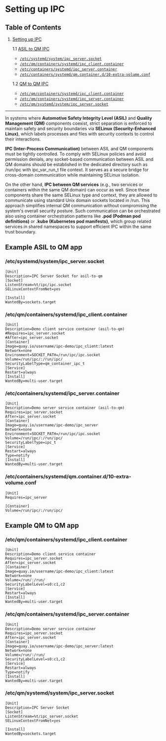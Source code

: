 # Setting up IPC

## Table of Contents

1. [Setting up IPC](#setting-up-ipc)

   1.1 [ASIL to QM IPC](#example-asil-to-qm-app)
   - [`/etc/systemd/system/ipc_server.socket`](#etcsystemdsystemipc_serversocket)
   - [`/etc/qm/containers/systemd/ipc_client.container`](#etcqmcontainerssystemdipc_clientcontainer)
   - [`/etc/containers/systemd/ipc_server.container`](#etccontainerssystemdipc_servercontainer)
   - [`/etc/containers/systemd/qm.container.d/10-extra-volume.conf`](#etccontainerssystemdqmcontainerd10-extra-volumeconf)

   1.2 [QM to QM IPC](#example-qm-to-qm-app)
   - [`/etc/qm/containers/systemd/ipc_client.container`](#etcqmcontainerssystemdipc_clientcontainer-1)
   - [`/etc/qm/containers/systemd/ipc_server.container`](#etcqmcontainerssystemdipc_servercontainer)
   - [`/etc/qm/systemd/system/ipc_server.socket`](#etcqmsystemdsystemipc_serversocket)

---

In systems where **Automotive Safety Integrity Level (ASIL)** and **Quality Management (QM)**
components coexist, strict separation is enforced to maintain safety and security boundaries via
**SELinux (Security-Enhanced Linux)**, which labels processes and files with security contexts
to control their interactions.

**IPC (Inter-Process Communication)** between ASIL and QM components must be tightly controlled.
To comply with SELinux policies and avoid permission denials, any socket-based communication
between ASIL and QM domains should be established in the dedicated directory such as /run/ipc
with ipc_var_run_t file context. It serves as a secure bridge for cross-domain communication
while maintaining SELinux isolation.

On the other hand, **IPC between QM services** (e.g., two services or containers within the same QM domain)
can occur as well. Since these components share the same SELinux type and context, they are allowed to
communicate using standard Unix domain sockets located in /run. This approach simplifies internal QM
communication without compromising the system's overall security posture. Such communication can be
orchestrated also using container orchestration patterns like **.pod (Podman pod definitions)** or
**.kube (Kubernetes pod manifests)**, which group related services in shared namespaces to support efficient
IPC within the same trust boundary.

## Example ASIL to QM app
<!-- markdownlint-disable MD024 -->
### /etc/systemd/system/ipc_server.socket

```console
[Unit]
Description=IPC Server Socket for asil-to-qm
[Socket]
ListenStream=%t/ipc/ipc.socket
SELinuxContextFromNet=yes

[Install]
WantedBy=sockets.target
```

### /etc/qm/containers/systemd/ipc_client.container

``` console
[Unit]
Description=Demo client service container (asil-to-qm)
#Requires=ipc_server.socket
#After=ipc_server.socket
[Container]
Image=quay.io/username/ipc-demo/ipc_client:latest
Network=none
Environment=SOCKET_PATH=/run/ipc/ipc.socket
Volume=/run/ipc/:/run/ipc/
SecurityLabelType=qm_container_ipc_t
[Service]
Restart=always
[Install]
WantedBy=multi-user.target
```

### /etc/containers/systemd/ipc_server.container

```console
[Unit]
Description=Demo server service container (asil-to-qm)
Requires=ipc_server.socket
After=ipc_server.socket
[Container]
Image=quay.io/username/ipc-demo/ipc_server
Network=none
Environment=SOCKET_PATH=/run/ipc/ipc.socket
Volume=/run/ipc/:/run/ipc/
SecurityLabelType=ipc_t
[Service]
Restart=always
Type=notify
[Install]
WantedBy=multi-user.target
```

### /etc/containers/systemd/qm.container.d/10-extra-volume.conf

```console
[Unit]
Requires=ipc_server

[Container]
Volume=/run/ipc/:/run/ipc/
```

## Example QM to QM app

### /etc/qm/containers/systemd/ipc_client.container

```console
[Unit]
Description=Demo client service container
Requires=ipc_server.socket
After=ipc_server.socket
[Container]
Image=quay.io/username/ipc-demo/ipc_client:latest
Network=none
Volume=/run/:/run/
SecurityLabelLevel=s0:c1,c2
[Service]
Restart=always
[Install]
WantedBy=multi-user.target
```

### /etc/qm/containers/systemd/ipc_server.container

```console
[Unit]
Description=Demo server service container
Requires=ipc_server.socket
After=ipc_server.socket
[Container]
Image=quay.io/username/ipc-demo/ipc_server:latest
Network=none
Volume=/run/:/run/
SecurityLabelLevel=s0:c1,c2
[Service]
Restart=always
Type=notify
[Install]
WantedBy=multi-user.target
```

### /etc/qm/systemd/system/ipc_server.socket

```console
[Unit]
Description=IPC Server Socket
[Socket]
ListenStream=%t/ipc_server.socket
SELinuxContextFromNet=yes

[Install]
WantedBy=sockets.target
```
<!-- markdownlint-disable MD024 -->
